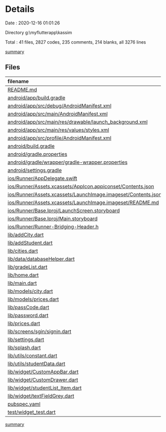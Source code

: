 # Details

Date : 2020-12-16 01:01:26

Directory g:\myflutterapp\kassim

Total : 41 files,  2827 codes, 235 comments, 214 blanks, all 3276 lines

[summary](results.md)

## Files
| filename | language | code | comment | blank | total |
| :--- | :--- | ---: | ---: | ---: | ---: |
| [README.md](/README.md) | Markdown | 10 | 0 | 7 | 17 |
| [android/app/build.gradle](/android/app/build.gradle) | Groovy | 49 | 3 | 12 | 64 |
| [android/app/src/debug/AndroidManifest.xml](/android/app/src/debug/AndroidManifest.xml) | XML | 4 | 3 | 1 | 8 |
| [android/app/src/main/AndroidManifest.xml](/android/app/src/main/AndroidManifest.xml) | XML | 31 | 16 | 1 | 48 |
| [android/app/src/main/res/drawable/launch_background.xml](/android/app/src/main/res/drawable/launch_background.xml) | XML | 4 | 7 | 2 | 13 |
| [android/app/src/main/res/values/styles.xml](/android/app/src/main/res/values/styles.xml) | XML | 9 | 9 | 1 | 19 |
| [android/app/src/profile/AndroidManifest.xml](/android/app/src/profile/AndroidManifest.xml) | XML | 4 | 3 | 1 | 8 |
| [android/build.gradle](/android/build.gradle) | Groovy | 27 | 0 | 5 | 32 |
| [android/gradle.properties](/android/gradle.properties) | Properties | 4 | 0 | 1 | 5 |
| [android/gradle/wrapper/gradle-wrapper.properties](/android/gradle/wrapper/gradle-wrapper.properties) | Properties | 5 | 1 | 1 | 7 |
| [android/settings.gradle](/android/settings.gradle) | Groovy | 8 | 3 | 5 | 16 |
| [ios/Runner/AppDelegate.swift](/ios/Runner/AppDelegate.swift) | Swift | 12 | 0 | 2 | 14 |
| [ios/Runner/Assets.xcassets/AppIcon.appiconset/Contents.json](/ios/Runner/Assets.xcassets/AppIcon.appiconset/Contents.json) | JSON | 122 | 0 | 1 | 123 |
| [ios/Runner/Assets.xcassets/LaunchImage.imageset/Contents.json](/ios/Runner/Assets.xcassets/LaunchImage.imageset/Contents.json) | JSON | 23 | 0 | 1 | 24 |
| [ios/Runner/Assets.xcassets/LaunchImage.imageset/README.md](/ios/Runner/Assets.xcassets/LaunchImage.imageset/README.md) | Markdown | 3 | 0 | 2 | 5 |
| [ios/Runner/Base.lproj/LaunchScreen.storyboard](/ios/Runner/Base.lproj/LaunchScreen.storyboard) | XML | 36 | 1 | 1 | 38 |
| [ios/Runner/Base.lproj/Main.storyboard](/ios/Runner/Base.lproj/Main.storyboard) | XML | 25 | 1 | 1 | 27 |
| [ios/Runner/Runner-Bridging-Header.h](/ios/Runner/Runner-Bridging-Header.h) | C++ | 1 | 0 | 1 | 2 |
| [lib/addCity.dart](/lib/addCity.dart) | Dart | 92 | 0 | 7 | 99 |
| [lib/addStudent.dart](/lib/addStudent.dart) | Dart | 137 | 1 | 6 | 144 |
| [lib/cities.dart](/lib/cities.dart) | Dart | 100 | 0 | 7 | 107 |
| [lib/data/databaseHelper.dart](/lib/data/databaseHelper.dart) | Dart | 80 | 19 | 15 | 114 |
| [lib/gradeList.dart](/lib/gradeList.dart) | Dart | 300 | 0 | 8 | 308 |
| [lib/home.dart](/lib/home.dart) | Dart | 209 | 8 | 8 | 225 |
| [lib/main.dart](/lib/main.dart) | Dart | 38 | 4 | 4 | 46 |
| [lib/models/city.dart](/lib/models/city.dart) | Dart | 18 | 0 | 5 | 23 |
| [lib/models/prices.dart](/lib/models/prices.dart) | Dart | 28 | 0 | 5 | 33 |
| [lib/passCode.dart](/lib/passCode.dart) | Dart | 19 | 0 | 5 | 24 |
| [lib/password.dart](/lib/password.dart) | Dart | 77 | 0 | 7 | 84 |
| [lib/prices.dart](/lib/prices.dart) | Dart | 374 | 40 | 10 | 424 |
| [lib/screens/sgin/signin.dart](/lib/screens/sgin/signin.dart) | Dart | 114 | 1 | 11 | 126 |
| [lib/settings.dart](/lib/settings.dart) | Dart | 120 | 0 | 3 | 123 |
| [lib/splash.dart](/lib/splash.dart) | Dart | 161 | 5 | 10 | 176 |
| [lib/utils/constant.dart](/lib/utils/constant.dart) | Dart | 139 | 4 | 16 | 159 |
| [lib/utils/studentData.dart](/lib/utils/studentData.dart) | Dart | 10 | 0 | 1 | 11 |
| [lib/widget/CustomAppBar.dart](/lib/widget/CustomAppBar.dart) | Dart | 75 | 4 | 5 | 84 |
| [lib/widget/CustomDrawer.dart](/lib/widget/CustomDrawer.dart) | Dart | 159 | 0 | 6 | 165 |
| [lib/widget/studentList_Item.dart](/lib/widget/studentList_Item.dart) | Dart | 57 | 60 | 4 | 121 |
| [lib/widget/textFieldGrey.dart](/lib/widget/textFieldGrey.dart) | Dart | 66 | 1 | 4 | 71 |
| [pubspec.yaml](/pubspec.yaml) | YAML | 63 | 31 | 14 | 108 |
| [test/widget_test.dart](/test/widget_test.dart) | Dart | 14 | 10 | 7 | 31 |

[summary](results.md)